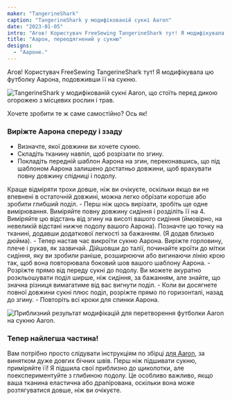 ```yaml
---
maker: "TangerineShark"
caption: "TangerineShark у модифікованій сукні Aaron"
date: "2023-01-05"
intro: "Агов! Користувач FreeSewing TangerineShark тут! Я модифікувала цю футболку Аарона, подовживши її на сукню."
title: "Аарон, переодягнений у сукню"
designs:
  - "Аароне."
---
```


Агов! Користувач FreeSewing TangerineShark тут! Я модифікувала цю футболку Аарона, подовживши її на сукню.

![TangerineShark у модифікованій сукні Aaron, що стоїть перед дикою огорожею з місцевих рослин і трав.](https://posts.freesewing.org/uploads/IMG_5827_476c170bc0.JPG)

Хочете зробити те ж саме самостійно? Ось як!

### Виріжте Аарона спереду і ззаду
- Визначте, якої довжини ви хочете сукню.
- Складіть тканину навпіл, щоб розрізати по згину.
- Покладіть передній шаблон Аарона на згин, переконавшись, що під шаблоном Аарона залишено достатньо довжини, щоб врахувати повну довжину спідниці і подолу.
<Note>
Краще відміряти трохи довше, ніж ви очікуєте, оскільки якщо ви не впевнені в остаточній довжині, можна легко обрізати коротше або зробити глибший поділ.
</Note>
- Перш ніж щось вирізати, зробіть ще одне вимірювання. Виміряйте повну довжину сидіння і розділіть її на 4. Виміряйте цю відстань від згину на висоті вашого сидіння (ймовірно, на невеликій відстані нижче подолу вашого Аарона). Позначте цю точку на тканині, додавши додаткової легкості за бажанням. (Я додав близько дюйма).
- Тепер настав час викроїти сукню Аарона. Виріжте горловину, плече і рукав, як зазвичай. Дійшовши до талії, починайте кроїти до мітки сидіння, яку ви зробили раніше, розширюючи або вигинаючи лінію крою так, щоб вона повторювала боковий шов вашого шаблону Аарона.
- Розріжте прямо від переду сукні до подолу. Ви можете акуратно розкльошувати поділ ширше, ніж сидіння, за бажанням, але знайте, що значна різниця вимагатиме від вас вигнути поділ.
- Коли ви досягнете повної довжини сукні плюс поділ, розріжте прямо по горизонталі, назад до згину.
- Повторіть всі кроки для спинки Аарона.

![Приблизний результат модифікацій для перетворення футболки Aaron на сукню Aaron.](https://posts.freesewing.org/uploads/teagan_dress_481cb6b7b9.svg)

### Тепер найлегша частина!
Вам потрібно просто слідувати інструкціям по збірці [для Aaron](https://freesewing.org/docs/patterns/aaron/instructions/), за винятком дуже довгих бічних швів. Перш ніж підшивати сукню, приміряйте її! Я підшила свої приблизно до щиколотки, але поекспериментуйте з глибиною подолу. Це особливо важливо, якщо ваша тканина еластична або драпірована, оскільки вона може розтягуватися довше, ніж ви очікуєте.

